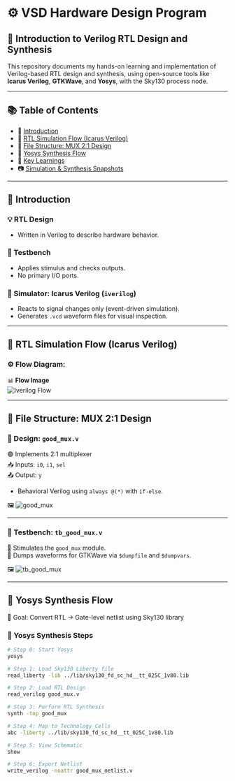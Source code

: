 # ⚙️ VSD Hardware Design Program

## 🔰 Introduction to Verilog RTL Design and Synthesis

This repository documents my hands-on learning and implementation of Verilog-based RTL design and synthesis, using open-source tools like **Icarus Verilog**, **GTKWave**, and **Yosys**, with the Sky130 process node.

---

## 📚 Table of Contents

- 📌 [Introduction](#📌-introduction)
- 🧪 [RTL Simulation Flow (Icarus Verilog)](#🧪-rtl-simulation-flow-iverilog)
- 📁 [File Structure: MUX 2:1 Design](#📁-file-structure-mux-21-design)
- 🧬 [Yosys Synthesis Flow](#🧬-yosys-synthesis-flow)
- 🧾 [Key Learnings](#🧾-key-learnings)
- 📷 [Simulation & Synthesis Snapshots](#📷-simulation--synthesis-snapshots)

---

## 📌 Introduction

### 💡 RTL Design
- Written in Verilog to describe hardware behavior.

### 🧪 Testbench
- Applies stimulus and checks outputs.
- No primary I/O ports.

### 🔄 Simulator: Icarus Verilog (`iverilog`)
- Reacts to signal changes only (event-driven simulation).
- Generates `.vcd` waveform files for visual inspection.

---

## 🧪 RTL Simulation Flow (Icarus Verilog)

### ⚙️ Flow Diagram:















📊 **Flow Image**  
![Iverilog Flow](Images/Iverilog_based_simulation_flow.png)

---

## 📁 File Structure: MUX 2:1 Design

### 🔧 Design: `good_mux.v`

🟢 Implements 2:1 multiplexer  
📥 Inputs: `i0`, `i1`, `sel`  
📤 Output: `y`  

- Behavioral Verilog using `always @(*)` with `if-else`.

🖼️ ![good_mux](Images/good_mux.png)

---

### 🧪 Testbench: `tb_good_mux.v`

🎯 Stimulates the `good_mux` module.  
📝 Dumps waveforms for GTKWave via `$dumpfile` and `$dumpvars`.

🖼️ ![tb_good_mux](Images/tb_good_mux.png)

---

## 🧬 Yosys Synthesis Flow

🎯 Goal: Convert RTL → Gate-level netlist using Sky130 library

### 🧾 Yosys Synthesis Steps

```bash
# Step 0: Start Yosys
yosys

# Step 1: Load Sky130 Liberty file
read_liberty -lib ../lib/sky130_fd_sc_hd__tt_025C_1v80.lib

# Step 2: Load RTL Design
read_verilog good_mux.v

# Step 3: Perform RTL Synthesis
synth -top good_mux

# Step 4: Map to Technology Cells
abc -liberty ../lib/sky130_fd_sc_hd__tt_025C_1v80.lib

# Step 5: View Schematic
show

# Step 6: Export Netlist
write_verilog -noattr good_mux_netlist.v


